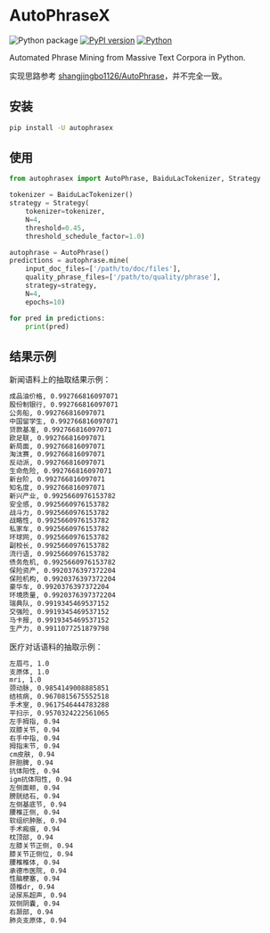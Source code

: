 # AutoPhraseX

![Python package](https://github.com/luozhouyang/autophrasex/workflows/Python%20package/badge.svg)
[![PyPI version](https://badge.fury.io/py/autophrasex.svg)](https://badge.fury.io/py/autophrasex)
[![Python](https://img.shields.io/pypi/pyversions/autophrasex.svg?style=plastic)](https://badge.fury.io/py/autophrasex)


Automated Phrase Mining from Massive Text Corpora in Python.

实现思路参考 [shangjingbo1126/AutoPhrase](https://github.com/shangjingbo1126/AutoPhrase)，并不完全一致。

## 安装

```bash
pip install -U autophrasex
```

## 使用

```python
from autophrasex import AutoPhrase, BaiduLacTokenizer, Strategy

tokenizer = BaiduLacTokenizer()
strategy = Strategy(
    tokenizer=tokenizer,
    N=4,
    threshold=0.45,
    threshold_schedule_factor=1.0)

autophrase = AutoPhrase()
predictions = autophrase.mine(
    input_doc_files=['/path/to/doc/files'],
    quality_phrase_files=['/path/to/quality/phrase'],
    strategy=strategy,
    N=4,
    epochs=10)

for pred in predictions:
    print(pred)
```

## 结果示例

新闻语料上的抽取结果示例：

```bash
成品油价格, 0.992766816097071
股份制银行, 0.992766816097071
公务船, 0.992766816097071
中国留学生, 0.992766816097071
贷款基准, 0.992766816097071
欧足联, 0.992766816097071
新局面, 0.992766816097071
淘汰赛, 0.992766816097071
反动派, 0.992766816097071
生命危险, 0.992766816097071
新台阶, 0.992766816097071
知名度, 0.992766816097071
新兴产业, 0.9925660976153782
安全感, 0.9925660976153782
战斗力, 0.9925660976153782
战略性, 0.9925660976153782
私家车, 0.9925660976153782
环球网, 0.9925660976153782
副校长, 0.9925660976153782
流行语, 0.9925660976153782
债务危机, 0.9925660976153782
保险资产, 0.9920376397372204
保险机构, 0.9920376397372204
豪华车, 0.9920376397372204
环境质量, 0.9920376397372204
瑞典队, 0.9919345469537152
交强险, 0.9919345469537152
马卡报, 0.9919345469537152
生产力, 0.9911077251879798
```

医疗对话语料的抽取示例：

```bash
左眉弓, 1.0
支原体, 1.0
mri, 1.0
颈动脉, 0.9854149008885851
结核病, 0.9670815675552518
手术室, 0.9617546444783288
平扫示, 0.9570324222561065
左手拇指, 0.94
双膝关节, 0.94
右手中指, 0.94
拇指末节, 0.94
cm皮肤, 0.94
肝胆脾, 0.94
抗体阳性, 0.94
igm抗体阳性, 0.94
左侧面颊, 0.94
膀胱结石, 0.94
左侧基底节, 0.94
腰椎正侧, 0.94
软组织肿胀, 0.94
手术瘢痕, 0.94
枕顶部, 0.94
左膝关节正侧, 0.94
膝关节正侧位, 0.94
腰椎椎体, 0.94
承德市医院, 0.94
性脑梗塞, 0.94
颈椎dr, 0.94
泌尿系超声, 0.94
双侧阴囊, 0.94
右颞部, 0.94
肺炎支原体, 0.94
```